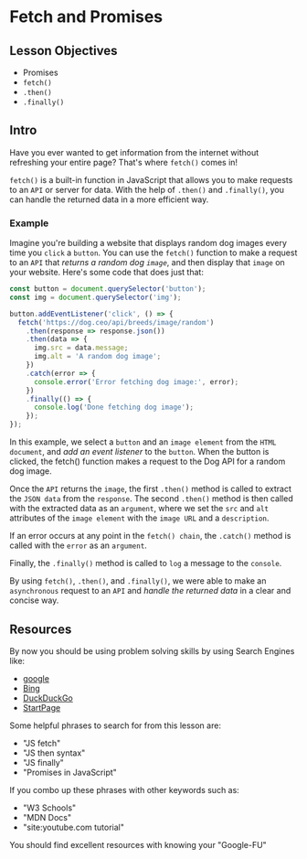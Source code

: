 # Fetch and Promises

## Lesson Objectives

- Promises
- `fetch()`
- `.then()`
- `.finally()`

## Intro

Have you ever wanted to get information from the internet without refreshing your entire page? That's where `fetch()` comes in! 

`fetch()` is a built-in function in JavaScript that allows you to make requests to an `API` or server for data. With the help of `.then()` and `.finally()`, you can handle the returned data in a more efficient way.

### Example

Imagine you're building a website that displays random dog images every time you `click` a `button`. You can use the `fetch()` function to make a request to an `API` that *returns a random dog `image`*, and then display that `image` on your website. Here's some code that does just that:

```js
const button = document.querySelector('button');
const img = document.querySelector('img');

button.addEventListener('click', () => {
  fetch('https://dog.ceo/api/breeds/image/random')
    .then(response => response.json())
    .then(data => {
      img.src = data.message;
      img.alt = 'A random dog image';
    })
    .catch(error => {
      console.error('Error fetching dog image:', error);
    })
    .finally(() => {
      console.log('Done fetching dog image');
    });
});
```

In this example, we select a `button` and an `image element` from the `HTML document`, and *add an event listener* to the `button`. When the button is clicked, the fetch() function makes a request to the Dog API for a random dog image.

Once the `API` returns the `image`, the first `.then()` method is called to extract the `JSON data` from the `response`. The second `.then()` method is then called with the extracted data as an `argument`, where we set the `src` and `alt` attributes of the `image element` with the `image URL` and a `description`.

If an error occurs at any point in the `fetch() chain`, the `.catch()` method is called with the `error` as an `argument`. 

Finally, the `.finally()` method is called to `log` a message to the `console`.

By using `fetch()`, `.then()`, and `.finally()`, we were able to make an `asynchronous` request to an `API` and *handle the returned data* in a clear and concise way.

## Resources

By now you should be using problem solving skills by using Search Engines like:

- [google](https://google.com)
- [Bing](https://bing.com)
- [DuckDuckGo](https://duckduckgo.com)
- [StartPage](https://www.startpage.com)

Some helpful phrases to search for from this lesson are:

- "JS fetch"
- "JS then syntax"
- "JS finally"
- "Promises in JavaScript"

If you combo up these phrases with other keywords such as:

- "W3 Schools"
- "MDN Docs"
- "site:youtube.com tutorial"

You should find excellent resources with knowing your "Google-FU"
